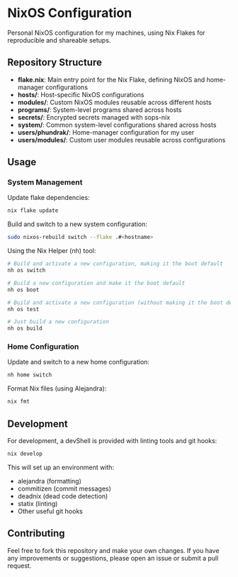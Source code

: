 # NixOS Configuration

Personal NixOS configuration for my machines, using Nix Flakes for reproducible and shareable setups.

## Repository Structure

- **flake.nix**: Main entry point for the Nix Flake, defining NixOS and home-manager configurations
- **hosts/**: Host-specific NixOS configurations
- **modules/**: Custom NixOS modules reusable across different hosts
- **programs/**: System-level programs shared across hosts
- **secrets/**: Encrypted secrets managed with sops-nix
- **system/**: Common system-level configurations shared across hosts
- **users/phundrak/**: Home-manager configuration for my user
- **users/modules/**: Custom user modules reusable across configurations

## Usage

### System Management

Update flake dependencies:
```bash
nix flake update
```

Build and switch to a new system configuration:
```bash
sudo nixos-rebuild switch --flake .#<hostname>
```

Using the Nix Helper (nh) tool:
```bash
# Build and activate a new configuration, making it the boot default
nh os switch

# Build a new configuration and make it the boot default
nh os boot

# Build and activate a new configuration (without making it the boot default)
nh os test

# Just build a new configuration
nh os build
```

### Home Configuration

Update and switch to a new home configuration:
```bash
nh home switch
```

Format Nix files (using Alejandra):
```bash
nix fmt
```

## Development

For development, a devShell is provided with linting tools and git hooks:

```bash
nix develop
```

This will set up an environment with:
- alejandra (formatting)
- commitizen (commit messages)
- deadnix (dead code detection)
- statix (linting)
- Other useful git hooks

## Contributing

Feel free to fork this repository and make your own changes. If you have any improvements or suggestions, please open an issue or submit a pull request.
